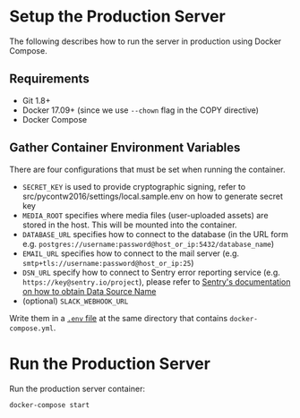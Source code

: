 # Setup the Production Server

The following describes how to run the server in production using Docker
Compose.

## Requirements

- Git 1.8+
- Docker 17.09+ (since we use `--chown` flag in the COPY directive)
- Docker Compose


## Gather Container Environment Variables

There are four configurations that must be set when running the container.

 * `SECRET_KEY` is used to provide cryptographic signing, refer to
   src/pycontw2016/settings/local.sample.env on how to generate secret key
 * `MEDIA_ROOT` specifies where media files (user-uploaded assets) are stored
   in the host. This will be mounted into the container.
 * `DATABASE_URL` specifies how to connect to the database (in the URL form
   e.g. `postgres://username:password@host_or_ip:5432/database_name`)
 * `EMAIL_URL` specifies how to connect to the mail server
   (e.g. `smtp+tls://username:password@host_or_ip:25`)
 * `DSN_URL` specify how to connect to Sentry error reporting service
   (e.g. `https://key@sentry.io/project`), please refer to
   [Sentry's documentation on how to obtain Data Source Name](https://docs.sentry.io/error-reporting/quickstart/?platform=python)
 * (optional) `SLACK_WEBHOOK_URL`

Write them in a [`.env` file](https://docs.docker.com/compose/env-file/) at the same directory that contains
`docker-compose.yml`.

# Run the Production Server

Run the production server container:

    docker-compose start
